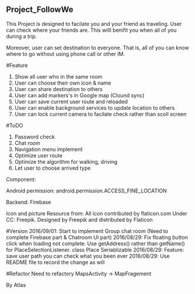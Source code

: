 ## Project_FollowWe
This Project is designed to facilate you and your friend as traveling.
User can check where your friends are. This willl benifit you  when all of you during a trip.

Moreover, user can set destination to everyone. That is, all of you can know where to go without using phone call or other IM.

#Feature
1. Show all user who in the same room
2. User can choose their own icon & name
3. User can share destination to others
4. User can add markers's in Google map (Clound sync)
5. User can save current user route and reloaded
6. User can enable background services to update location to others
7. User can lock current camera to facilate check rather than scoll screen

#ToDO
1. Password check
2. Chat room
3. Navigation menu implement
4. Optimize user route
5. Optimize the algorithm for walking, driving
6. Let user to choose arrived type

Component:

Android permission:
android.permission.ACCESS_FINE_LOCATION

Backend:
Firebase 

Icon and picture Resource from:
All icon contributed  by flaticon.com Under CC: Freepik. Designed by Freepik and distributed by Flaticon

#Version
2016/09/01: Start to implement Group chat room (Need to complete Firebase part & Chatroom UI part)
2016/08/29: Fix floating button click when loading not complete. Use getAddress() rather than getName() for PlaceSelectionListener. class Place Seriablizable
2016/08/29: Feature: save user path you can check what you been ever
2016/08/29: Use README file to record the change as will

#Refactor
Need to refactory MapsActivity -> MapFragement

By Atlas